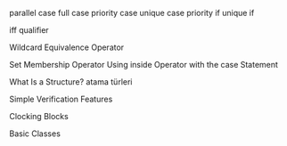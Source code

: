 parallel case
full case
priority case
unique case
priority if
unique if


iff qualifier

Wildcard Equivalence Operator

Set Membership Operator
Using inside Operator with the case Statement

What Is a Structure? atama türleri

Simple Verification Features

Clocking Blocks

Basic Classes